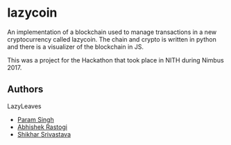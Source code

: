 # lazycoin

An implementation of a blockchain used to manage transactions in a new cryptocurrency called lazycoin.
The chain and crypto is written in python and there is a visualizer of the blockchain in JS.

This was a project for the Hackathon that took place in NITH during Nimbus 2017.


## Authors

LazyLeaves

* [Param Singh](https://github.com/paramsingh)
* [Abhishek Rastogi](https://github.com/Princu7)
* [Shikhar Srivastava](https://github.com/shikharsrivastava)
